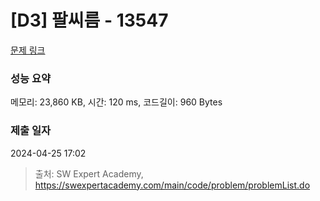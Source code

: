 # [D3] 팔씨름 - 13547 

[문제 링크](https://swexpertacademy.com/main/code/problem/problemDetail.do?contestProbId=AX6PP9G6p1sDFAS9) 

### 성능 요약

메모리: 23,860 KB, 시간: 120 ms, 코드길이: 960 Bytes

### 제출 일자

2024-04-25 17:02



> 출처: SW Expert Academy, https://swexpertacademy.com/main/code/problem/problemList.do